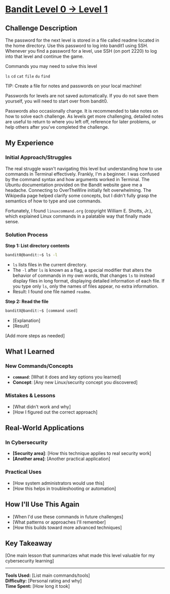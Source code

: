 # [Bandit Level 0 → Level 1](https://overthewire.org/wargames/bandit/bandit1.html)

## Challenge Description
The password for the next level is stored in a file called readme located in the home directory. Use this password to log into bandit1 using SSH. Whenever you find a password for a level, use SSH (on port 2220) to log into that level and continue the game.

Commands you may need to solve this level

`ls` `cd` `cat` `file` `du` `find`

TIP: Create a file for notes and passwords on your local machine!

Passwords for levels are not saved automatically. If you do not save them yourself, you will need to start over from bandit0.

Passwords also occasionally change. It is recommended to take notes on how to solve each challenge. As levels get more challenging, detailed notes are useful to return to where you left off, reference for later problems, or help others after you’ve completed the challenge.

## My Experience

### Initial Approach/Struggles

The real struggle wasn't navigating this level but understanding how to use commands in Terminal effectively. Frankly, I'm a beginner. I was confused by the command syntax and how arguments worked in Terminal. The Ubuntu documentation provided on the Bandit website gave me a headache. Connecting to OverTheWire initially felt overwhelming. The Wikipedia page helped clarify some concepts, but I didn't fully grasp the semantics of how to type and use commands.

Fortunately, I found `linuxcommand.org` (copyright William E. Shotts, Jr.), which explained Linux commands in a palatable way that finally made sense.

### Solution Process

**Step 1: List directory contents**

```bash
bandit0@bandit:~$ ls -l
```

- `ls` lists files in the current directory.
- The `-l` after `ls` is known as a flag, a special modifier that alters the behavior of commands in my own words, that changes `ls` to instead display files in long format, displaying detailed information of each file. If you type only `ls`, only the names of files appear, no extra information.
- Result: I found one file named `readme`.

**Step 2: Read the file**
```bash
banditX@bandit:~$ [command used]
```
- [Explanation]
- [Result]

[Add more steps as needed]

## What I Learned

### New Commands/Concepts
- **`command`**: [What it does and key options you learned]
- **Concept**: [Any new Linux/security concept you discovered]

### Mistakes & Lessons
- [What didn't work and why]
- [How I figured out the correct approach]

## Real-World Applications

### In Cybersecurity
- **[Security area]**: [How this technique applies to real security work]
- **[Another area]**: [Another practical application]

### Practical Uses
- [How system administrators would use this]
- [How this helps in troubleshooting or automation]

## How I'll Use This Again
- [When I'd use these commands in future challenges]
- [What patterns or approaches I'll remember]
- [How this builds toward more advanced techniques]

## Key Takeaway
[One main lesson that summarizes what made this level valuable for my cybersecurity learning]

---

**Tools Used:** [List main commands/tools]  
**Difficulty:** [Personal rating and why]  
**Time Spent:** [How long it took]
